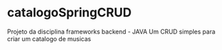 # catalogoSpringCRUD

Projeto da disciplina frameworks backend - JAVA
Um CRUD simples para criar um catalogo de musicas
